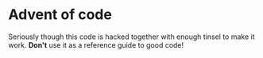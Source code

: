 # Advent of code

Seriously though this code is hacked together with enough tinsel to make it work. **Don't** use it as a reference guide to good code!
